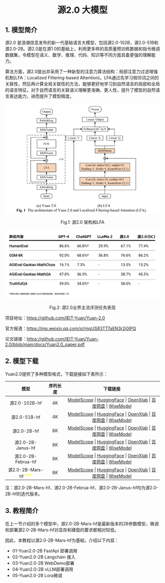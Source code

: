 
<div align="center">
<h1>
  源2.0 大模型
</h1>
</div>

## 1. 模型简介

源2.0 是浪潮信息发布的新一代基础语言大模型，包括源2.0-102B，源2.0-51B和源2.0-2B。源2.0是在源1.0的基础上，利用更多样的高质量预训练数据和指令微调数据集，令模型在语义、数学、推理、代码、知识等不同方面具备更强的理解能力。

算法方面，源2.0提出并采用了一种新型的注意力算法结构：局部注意力过滤增强机制(LFA：Localized Filtering-based Attention)。LFA通过先学习相邻词之间的关联性，然后再计算全局关联性的方法，能够更好地学习到自然语言的局部和全局的语言特征，对于自然语言的关联语义理解更准确、更人性，提升了模型的自然语言表达能力，进而提升了模型精度。

<div align=center>
  <img src=images/yuan2.0-0.png >
  <p>Fig.1: 源2.0 架构和LFA</p>
</div>

<div align=center>
  <img src=images/yuan2.0-1.jpg >
  <p>Fig.2: 源2.0业界主流评测任务表现</p>
</div>


项目地址：https://github.com/IEIT-Yuan/Yuan-2.0

官方报道：https://mp.weixin.qq.com/s/rjnsUS83TT7aEN3r2i0IPQ

论文链接：https://github.com/IEIT-Yuan/Yuan-2.0/blob/main/docs/Yuan2.0_paper.pdf

## 2. 模型下载
Yuan2.0提供了多种模型格式，下载链接如下表所示：

|                                 模型                                  | 序列长度  |                                                                                                                                                                                       下载链接                                                                                                                                                                                        |
|:-------------------------------------------------------------------:| :------: |:---------------------------------------------------------------------------------------------------------------------------------------------------------------------------------------------------------------------------------------------------------------------------------------------------------------------------------------------------------------------------------:|
|                            源2.0-102B-hf                             |    4K    | [ModelScope](https://modelscope.cn/models/YuanLLM/Yuan2.0-102B-hf/summary) \| [HuggingFace](https://huggingface.co/IEITYuan/Yuan2-102B-hf) \| [OpenXlab](https://openxlab.org.cn/models/detail/YuanLLM/Yuan2-102B-hf)  \|  [百度网盘](https://pan.baidu.com/s/1O4GkPSTPu5nwHk4v9byt7A?pwd=pq74#list/path=%2F) \| [WiseModel](https://www.wisemodel.cn/models/IEIT-Yuan/Yuan2-102B-hf) |
|                             源2.0-51B-hf                             |    4K    | [ModelScope](https://modelscope.cn/models/YuanLLM/Yuan2.0-51B-hf/summary)  \| [HuggingFace](https://huggingface.co/IEITYuan/Yuan2.0-51B-hf)  \| [OpenXlab](https://openxlab.org.cn/models/detail/YuanLLM/Yuan2-51B-hf)   \| [百度网盘](https://pan.baidu.com/s/1-qw30ZuyrMfraFtkLgDg0A?pwd=v2nd#list/path=%2F) \| [WiseModel](https://www.wisemodel.cn/models/IEIT-Yuan/Yuan2-51B-hf) |
|                             源2.0-2B-hf                              |    8K    |  [ModelScope](https://modelscope.cn/models/YuanLLM/Yuan2.0-2B-hf/summary)   \| [HuggingFace](https://huggingface.co/IEITYuan/Yuan2-2B-hf)   \| [OpenXlab](https://openxlab.org.cn/models/detail/YuanLLM/Yuan2-2B-hf)    \| [百度网盘](https://pan.baidu.com/s/1nt-03OAnjtZwhiVywj3xGw?pwd=nqef#list/path=%2F) \| [WiseModel](https://www.wisemodel.cn/models/IEIT-Yuan/Yuan2-2B-hf)   |
|                          源2.0-2B-Janus-hf                           |    8K    | [ModelScope](https://modelscope.cn/models/YuanLLM/Yuan2-2B-Janus-hf/files)   \| [HuggingFace](https://huggingface.co/IEITYuan/Yuan2-2B-Janus-hf) \| [OpenXlab](https://openxlab.org.cn/models/detail/YuanLLM/Yuan2-2B-Janus-hf)  \| [百度网盘](https://pan.baidu.com/s/1f7l-rSVlYAij33htR51TEg?pwd=hkep ) \| [WiseModel](https://www.wisemodel.cn/models/IEIT-Yuan/Yuan2-2B-Janus-hf) |
|                          源2.0-2B-Februa-hf                          |    8K    |  [ModelScope](https://modelscope.cn/models/YuanLLM/Yuan2-2B-Februa-hf)   \| [HuggingFace](https://huggingface.co/IEITYuan/Yuan2-2B-Februa-hf) \| [OpenXlab](https://openxlab.org.cn/models/detail/YuanLLM/Yuan2-2B-Februa-hf)  \| [百度网盘](https://pan.baidu.com/s/1f7l-rSVlYAij33htR51TEg?pwd=hkep ) \| [WiseModel](https://www.wisemodel.cn/models/IEIT-Yuan/Yuan2-2B-Februa-hf)  |
| 源2.0-2B-Mars-hf <sup><font color="#FFFF00">*New*</font><br /></sup> |    8K    | [ModelScope](https://modelscope.cn/models/YuanLLM/Yuan2-2B-Mars-hf)   \| [HuggingFace](https://huggingface.co/IEITYuan/Yuan2-2B-Mars-hf) \| [OpenXlab](https://openxlab.org.cn/models/detail/YuanLLM/Yuan2-2B-Mars-hf)  \| [百度网盘](https://pan.baidu.com/s/1f7l-rSVlYAij33htR51TEg?pwd=hkep ) \| [WiseModel](https://www.wisemodel.cn/models/IEIT-Yuan/Yuan2-2B-Mars-hf)      | 

注：源2.0-2B-Mars-hf、源2.0-2B-Februa-hf、源2.0-2B-Janus-hf均为源2.0-2B-hf的迭代版本。

##  3. 教程简介

在上一节介绍的多个模型中，源2.0-2B-Mars-hf是最新版本的2B参数模型，微调和部署源2.0-2B-Mars-hf对显存和硬盘的要求都相对较低。

因此，本教程以源2.0-2B-Mars-hf为基础，介绍以下内容：

- 01-Yuan2.0-2B FastApi 部署调用
- 02-Yuan2.0-2B Langchain 接入
- 03-Yuan2.0-2B WebDemo部署
- 04-Yuan2.0-2B vLLM部署调用
- 05-Yuan2.0-2B Lora微调